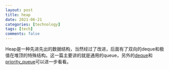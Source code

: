 ```yaml
---
layout: post
title: heap
date: 2021-06-21
categories: [technology]
tags: [tech]
comments: false
---
```




Heap是一种先进先出的数据结构，当然经过了改进，后面有了双向的deque和极值在堆顶的特殊结构。这一篇主要讲的就是通用的queue，另外的[deque](http://yuchenspace.info/heap-deque/)和[priority_queue](http://yuchenspace.info/heap-priority-queue/)可以进一步看看。



